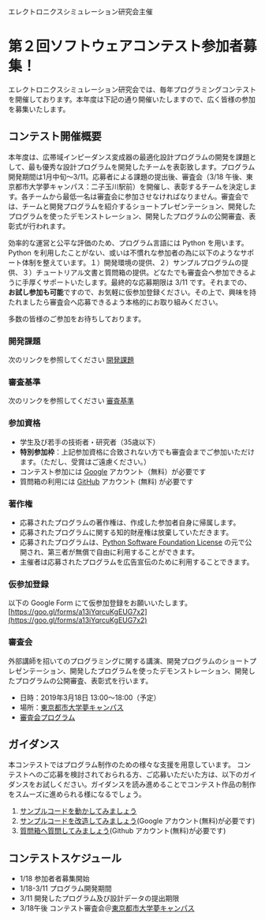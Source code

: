 エレクトロニクスシミュレーション研究会主催
# 第２回ソフトウェアコンテスト参加者募集！

エレクトロニクスシミュレーション研究会では、毎年プログラミングコンテストを開催しております。本年度は下記の通り開催いたしますので、広く皆様の参加を募集いたします。

## コンテスト開催概要

本年度は、広帯域インピーダンス変成器の最適化設計プログラムの開発を課題として、最も優秀な設計プログラムを開発したチームを表彰致します。プログラム開発期間は1月中旬〜3/11。応募者による課題の提出後、審査会（3/18 午後、東京都市大学夢キャンパス：二子玉川駅前）を開催し、表彰するチームを決定します。各チームから最低一名は審査会に参加させなければなりません。審査会では、チームと開発プログラムを紹介するショートプレゼンテーション、開発したプログラムを使ったデモンストレーション、開発したプログラムの公開審査、表彰式が行われます。

効率的な運営と公平な評価のため、プログラム言語には Python を用います。Python を利用したことがない、或いは不慣れな参加者の為に以下のようなサポート体制を整えています。１）開発環境の提供、２）サンプルプログラムの提供、３）チュートリアル文書と質問箱の提供。どなたでも審査会へ参加できるように手厚くサポートいたします。最終的な応募期限は 3/11 です。それまでの、**お試し参加も可能**ですので、お気軽に仮参加登録ください。その上で、興味を持たれましたら審査会へ応募できるよう本格的にお取り組みください。

多数の皆様のご参加をお待ちしております。

### 開発課題
次のリンクを参照してください [開発課題](https://github.com/h403/EST2018/wiki/開発課題)

### 審査基準
次のリンクを参照してください [審査基準](https://github.com/h403/EST2018/wiki/審査基準)

### 参加資格

- 学生及び若手の技術者・研究者（35歳以下）
- **特別参加枠**：上記参加資格に合致されない方でも審査会までご参加いただけます。（ただし、受賞はご遠慮ください。）
- コンテスト参加には [Google](https://myaccount.google.com) アカウント（無料）が必要です
- 質問箱の利用には [GitHub](https://github.com) アカウント (無料) が必要です

### 著作権

- 応募されたプログラムの著作権は、作成した参加者自身に帰属します。
- 応募されたプログラムに関する知的財産権は放棄していただきます。
- 応募されたプログラムは、[Python Software Foundation License](https://docs.python.org/3/license.html) の元で公開され、第三者が無償で自由に利用することができます。
- 主催者は応募されたプログラムを広告宣伝のために利用することできます。

### 仮参加登録
以下の Google Form にて仮参加登録をお願いいたします。
[https://goo.gl/forms/a13iYqrcuKgEUG7x2](https://goo.gl/forms/a13iYqrcuKgEUG7x2)

### 審査会
外部講師を招いてのプログラミングに関する講演、開発プログラムのショートプレゼンテーション、開発したプログラムを使ったデモンストレーション、開発したプログラムの公開審査、表彰式を行います。

- 日時：2019年3月18日 13:00〜18:00（予定）
- 場所：[東京都市大学夢キャンパス](http://yumecampus.tcu.ac.jp)
- [審査会プログラム](https://github.com/h403/EST2018/wiki/審査会)

## ガイダンス

本コンテストではプログラム制作のための様々な支援を用意しています。
コンテストへのご応募を検討されておられる方、ご応募いただいた方は、以下のガイダンスをお試しください。ガイダンスを読み進めることでコンテスト作品の制作をスムーズに進められる様になるでしょう。

1. [サンプルコードを動かしてみましょう](https://github.com/h403/EST2018/wiki/サンプルプログラムの動かし方)
2. [サンプルコードを改造してみましょう](https://github.com/h403/EST2018/wiki/サンプルプログラムを改造してみましょう)(Google アカウント(無料)が必要です)
3. [質問箱へ質問してみましょう](https://github.com/h403/EST2018/wiki/質問箱へ質問してみましょう)(Github アカウント(無料)が必要です)

## コンテストスケジュール
- 1/18 参加者者募集開始
- 1/18-3/11 プログラム開発期間
- 3/11 開発したプログラム及び設計データの提出期限
- 3/18午後 コンテスト審査会＠[東京都市大学夢キャンパス](http://yumecampus.tcu.ac.jp)

